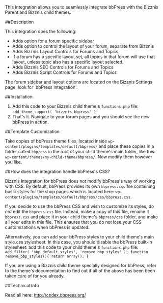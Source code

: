 This integration allows you to seamlessly integrate bbPress with the Bizznis Parent and Bizznis child themes.

##Description

This integration does the following:

* Adds option for a forum specific sidebar
* Adds option to control the layout of your forum, separate from Bizznis
* Adds Bizznis Layout Controls for Forums and Topics
* If a forum has a specific layout set, all topics in that forum will use that layout, unless topic also has a specific layout selected.
* Adds Bizznis SEO Controls for Forums and Topics
* Adds Bizznis Script Controls for Forums and Topics

The forum sidebar and layout options are located on the Bizznis Settings page, look for 'bbPress Integration'.

##Installation

1. Add this code to your Bizznis child theme's `functions.php` file: `add_theme_support( 'bizznis-bbpress' );`
2. That's it. Navigate to your forum pages and you should see the new bbPress in action.

##Template Customization

Take copies of bbPress theme files, located inside `wp-content/plugins/templates/default/bbpress/` 
and place these copies in a folder called `bbpress` in the root of your child theme's main folder, 
like this: `wp-content/themes/my-child-theme/bbpress/`. Now modify them however you like.

##How does the integration handle bbPress's CSS?

Bizznis Integration for bbPress does not modify bbPress's way of working with CSS. By default,
bbPress provides its own `bbpress.css` file containing basic styles for the shop pages which is located here:
`wp-content/plugins/templates/default/bbpress/css/bbpress.css`.

If you decide to use the bbPress CSS and wish to customize its styles, do *not* edit the `bbpress.css` file.
Instead, make a copy of this file, rename it `bbpress.css` and place it in your child theme's `bbpress/css` folder,
and make all your edits in this file. This ensures that you do not lose your CSS customizations when bbPress is updated.

Alternatively, you can add your bbPress styles to your child theme's main style.css stylesheet. In this case,
you should disable the bbPress built-in stylesheet: add this code to your child theme's `functions.php` file:
`add_filter( 'bbp_default_styles', 'remove_bbp_styles' );
function remove_bbp_styles(){
    return array();
}`

If you are using a Bizznis child theme specially designed for bbPress, refer to the theme's documentation to find out
if all of the above has been been taken care of for you already.

##Technical Info

Read all here: http://codex.bbpress.org/

